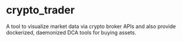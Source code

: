 # crypto_trader
A tool to visualize market data via crypto broker APIs and also provide dockerized, daemonized DCA tools for buying assets.
